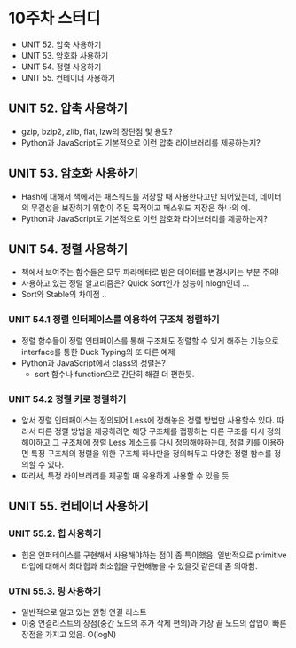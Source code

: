 # 10주차 스터디 

* UNIT 52. 압축 사용하기
* UNIT 53. 암호화 사용하기 
* UNIT 54. 정렬 사용하기
* UNIT 55. 컨테이너 사용하기

## UNIT 52. 압축 사용하기 

* gzip, bzip2, zlib, flat, lzw의 장단점 및 용도?
* Python과 JavaScript도 기본적으로 이런 압축 라이브러리를 제공하는지?

## UNIT 53. 암호화 사용하기 

* Hash에 대해서 책에서는 패스워드를 저장할 때 사용한다고만 되어있는데, 데이터의 무결성을 보장하기 위함이 주된 목적이고 패스워드 저장은 하나의 예.
* Python과 JavaScript도 기본적으로 이런 암호화 라이브러리를 제공하는지?

## UNIT 54. 정렬 사용하기 

* 책에서 보여주는 함수들은 모두 파라메터로 받은 데이터를 변경시키는 부분 주의!
* 사용하고 있는 정렬 알고리즘은? Quick Sort인가 성능이 nlogn인데 ...
* Sort와 Stable의 차이점 .. 

### UNIT 54.1 정렬 인터페이스를 이용하여 구조체 정렬하기 

* 정렬 함수들이 정렬 인터페이스를 통해 구조체도 정렬할 수 있게 해주는 기능으로 interface를 통한 Duck Typing의 또 다른 예제
* Python과  JavaScript에서 class의 정렬은?
    * sort 함수나 function으로 간단히 해결 더 편한듯.

### UNIT 54.2 정렬 키로 정렬하기 

* 앞서 정렬 인터페이스는 정의되어 Less에 정해놓은 정렬 방법만 사용할수 있다. 따라서 다른 정렬 방법을 제공하려면 해당 구조체를 랩핑하는 다른 구조를 다시 정의해야하고 그 구조체에 정렬 Less 메소드를 다시 정의해야하는데, 정렬 키를 이용하면 특정 구조체의 정렬을 위한 구조체 하나만을 정의해두고 다양한 정렬 함수를 정의할 수 있다. 
* 따라서, 특정 라이브러리를 제공할 때 유용하게 사용할 수 있을 듯. 

## UNIT 55. 컨테이너 사용하기

### UNIT 55.2. 힙 사용하기 

* 힙은 인퍼테이스를 구현해서 사용해야하는 점이 좀 특이했음. 일반적으로 primitive 타입에 대해서 최대힙과 최소힙을 구현해놓을 수 있을것 같은데 좀 의아함. 

### UTNI 55.3. 링 사용하기 

* 일반적으로 알고 있는 원형 연결 리스트 
* 이중 연결리스트의 장점(중간 노드의 추가 삭제 편의)과 가장 끝 노드의 삽입이 빠른 장점을 가지고 있음. O(logN)

